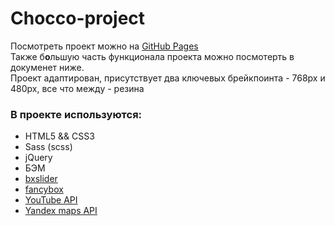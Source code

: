 # Chocco-project

Посмотреть проект можно на [GitHub Pages](https://moradell.github.io/chocco-project/) <br>
Также б<strong>о</strong>льшую часть функционала проекта можно посмотерть в докуменет ниже. <br>
Проект адаптирован, присутствует два ключевых брейкпоинта - 768px и 480px, все что между - резина

### В проекте используются:
* HTML5 && CSS3
* Sass (scss)
* jQuery 
* БЭМ
* [bxslider](https://bxslider.com/) 
* [fancybox](https://www.fancyapps.com/fancybox/3/) 
* [YouTube API](https://developers.google.com/youtube)
* [Yandex maps API](https://yandex.ru/dev/maps/)

